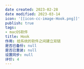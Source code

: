 ```yaml
---
date created: 2023-02-28
date modified: 2023-03-14
icon: '[[icon-cc-image-Hook.png]]'
publish: true
tags:
- macOS软件
title: Hook
作用: 给系统的软件之间建立双链
是否已备份: null
是否已重装: null
设置同步: null
评价: 4
---
```

